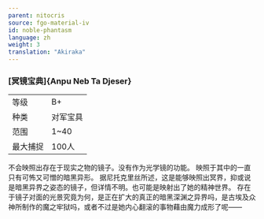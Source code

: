 ```yaml
---
parent: nitocris
source: fgo-material-iv
id: noble-phantasm
language: zh
weight: 3
translation: "Akiraka"
---
```


### [冥镜宝典]{Anpu Neb Ta Djeser}

<table>
  <tr><td>等级</td><td>B+</td></tr>
  <tr><td>种类</td><td>对军宝具</td></tr>
  <tr><td>范围</td><td>1~40</td></tr>
  <tr><td>最大捕捉</td><td>100人</td></tr>
</table>

不会映照出存在于现实之物的镜子。没有作为光学镜的功能。
映照于其中的一直只有可怖又可憎的暗黑异形。
据尼托克里丝所述，这是能够映照出冥界，抑或说是暗黑异界之姿态的镜子，但详情不明。也可能是映射出了她的精神世界。
存在于镜子对面的光景究竟为何，是正在扩大的真正的暗黑深渊之异界吗，是古埃及众神所制作的魔之牢狱吗，或者不过是她内心翻滚的事物藉由魔力成形了呢——
